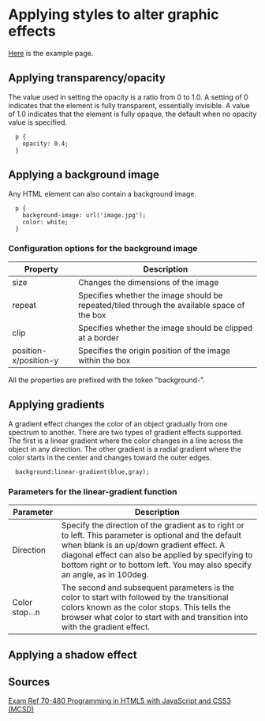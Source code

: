 # Applying styles to alter graphic effects

[Here](examples/style-box.html) is the example page.

## Applying transparency/opacity

The value used in setting the opacity is a ratio from 0 to 1.0. A setting of 0 indicates that the element is fully transparent, essentially invisible.
A value of 1.0 indicates that the element is fully opaque, the default when no opacity value is specified.

```
  p {
    opacity: 0.4;
  }
```

## Applying a background image

Any HTML element can also contain a background image.

```
  p {
    background-image: url('image.jpg');
    color: white;
  }
```

### Configuration options for the background image

| Property              | Description                                                                                 |
|-----------------------|---------------------------------------------------------------------------------------------|
| size                  | Changes the dimensions of the image                                                         |
| repeat                | Specifies whether the image should be repeated/tiled through the available space of the box |
| clip                  | Specifies whether the image should be clipped at a border                                   |
| position-x/position-y | Specifies the origin position of the image within the box                                   |

All the properties are prefixed with the token "background-".

## Applying gradients

A gradient effect changes the color of an object gradually from one spectrum to another. There are two types of gradient effects supported. The first is a linear gradient where the color changes in a line across the object in any direction. The other gradient is a radial gradient where the color starts in the center and changes toward the outer edges.

```
  background:linear-gradient(blue,gray);
```

### Parameters for the linear-gradient function

| Parameter    | Description                                                                                                                                                                                                                                                                            |
|--------------|----------------------------------------------------------------------------------------------------------------------------------------------------------------------------------------------------------------------------------------------------------------------------------------|
| Direction    | Specify the direction of the gradient as to right or to left. This parameter is optional and the default when blank is an up/down gradient effect. A diagonal effect can also be applied by specifying to bottom right or to bottom left. You may also specify an angle, as in 100deg. |
| Color stop…n | The second and subsequent parameters is the color to start with followed by the transitional colors known as the color stops. This tells the browser what color to start with and transition into with the gradient effect.                                                            |

## Applying a shadow effect



## Sources

[Exam Ref 70-480 Programming in HTML5 with JavaScript and CSS3 (MCSD)](https://www.microsoft.com/en-us/p/exam-ref-70-480-programming-in-html5-with-javascript-and-css3-mcsd/fgqpf3h0qll7?activetab=pivot%3aoverviewtab)
